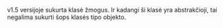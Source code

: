 v1.5 versijoje sukurta klasė žmogus. Ir kadangi ši klasė yra abstrakčioji, tai negalima sukurti šops klasės tipo objekto.

